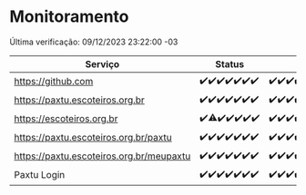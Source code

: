 # Monitoramento

Última verificação: 09/12/2023 23:22:00 -03

|Serviço|Status|Últimas 24h|
|---|---|---|
|https://github.com|<span title="2023-12-03: OK=24">✔️</span><span title="2023-12-04: OK=24">✔️</span><span title="2023-12-05: OK=24">✔️</span><span title="2023-12-06: OK=23">✔️</span><span title="2023-12-07: OK=24">✔️</span><span title="2023-12-08: OK=24">✔️</span><span title="2023-12-09: OK=3">✔️</span>|<span title="09/12/2023 00:06:00 -03 : 200">✔️</span><span title="09/12/2023 01:07:00 -03 : 200">✔️</span><span title="09/12/2023 02:05:00 -03 : 200">✔️</span><span title="09/12/2023 03:07:00 -03 : 200">✔️</span><span title="09/12/2023 04:03:00 -03 : 200">✔️</span><span title="09/12/2023 05:07:00 -03 : 200">✔️</span><span title="09/12/2023 06:04:00 -03 : 200">✔️</span><span title="09/12/2023 07:05:00 -03 : 200">✔️</span><span title="09/12/2023 08:03:00 -03 : 200">✔️</span><span title="09/12/2023 09:10:00 -03 : 200">✔️</span><span title="09/12/2023 10:06:00 -03 : 200">✔️</span><span title="09/12/2023 11:03:00 -03 : 200">✔️</span><span title="09/12/2023 12:03:00 -03 : 200">✔️</span><span title="09/12/2023 13:06:00 -03 : 200">✔️</span><span title="09/12/2023 14:03:00 -03 : 200">✔️</span><span title="09/12/2023 15:07:00 -03 : 200">✔️</span><span title="09/12/2023 16:02:00 -03 : 200">✔️</span><span title="09/12/2023 17:06:00 -03 : 200">✔️</span><span title="09/12/2023 18:03:00 -03 : 200">✔️</span><span title="09/12/2023 19:03:00 -03 : 200">✔️</span><span title="09/12/2023 20:05:00 -03 : 200">✔️</span><span title="09/12/2023 21:33:00 -03 : 200">✔️</span><span title="09/12/2023 22:52:00 -03 : 200">✔️</span><span title="09/12/2023 23:22:00 -03 : 200">✔️</span>|
|https://paxtu.escoteiros.org.br|<span title="2023-12-03: OK=24">✔️</span><span title="2023-12-04: OK=24">✔️</span><span title="2023-12-05: OK=24">✔️</span><span title="2023-12-06: OK=23">✔️</span><span title="2023-12-07: OK=24">✔️</span><span title="2023-12-08: OK=24">✔️</span><span title="2023-12-09: OK=3">✔️</span>|<span title="09/12/2023 00:06:00 -03 : 200">✔️</span><span title="09/12/2023 01:07:00 -03 : 200">✔️</span><span title="09/12/2023 02:05:00 -03 : 200">✔️</span><span title="09/12/2023 03:07:00 -03 : 200">✔️</span><span title="09/12/2023 04:03:00 -03 : 200">✔️</span><span title="09/12/2023 05:07:00 -03 : 200">✔️</span><span title="09/12/2023 06:04:00 -03 : 200">✔️</span><span title="09/12/2023 07:05:00 -03 : 200">✔️</span><span title="09/12/2023 08:03:00 -03 : 200">✔️</span><span title="09/12/2023 09:10:00 -03 : 200">✔️</span><span title="09/12/2023 10:06:00 -03 : 200">✔️</span><span title="09/12/2023 11:03:00 -03 : 200">✔️</span><span title="09/12/2023 12:03:00 -03 : 200">✔️</span><span title="09/12/2023 13:06:00 -03 : 200">✔️</span><span title="09/12/2023 14:03:00 -03 : 200">✔️</span><span title="09/12/2023 15:07:00 -03 : 200">✔️</span><span title="09/12/2023 16:02:00 -03 : 200">✔️</span><span title="09/12/2023 17:06:00 -03 : 200">✔️</span><span title="09/12/2023 18:03:00 -03 : 200">✔️</span><span title="09/12/2023 19:03:00 -03 : 200">✔️</span><span title="09/12/2023 20:05:00 -03 : 200">✔️</span><span title="09/12/2023 21:33:00 -03 : 200">✔️</span><span title="09/12/2023 22:52:00 -03 : 200">✔️</span><span title="09/12/2023 23:22:00 -03 : 200">✔️</span>|
|https://escoteiros.org.br|<span title="2023-12-03: OK=24">✔️</span><span title="2023-12-04: OK=23, Falhas=1">⚠️</span><span title="2023-12-05: OK=24">✔️</span><span title="2023-12-06: OK=23">✔️</span><span title="2023-12-07: OK=24">✔️</span><span title="2023-12-08: OK=24">✔️</span><span title="2023-12-09: OK=3">✔️</span>|<span title="09/12/2023 00:06:00 -03 : 200">✔️</span><span title="09/12/2023 01:07:00 -03 : 200">✔️</span><span title="09/12/2023 02:05:00 -03 : 200">✔️</span><span title="09/12/2023 03:07:00 -03 : 200">✔️</span><span title="09/12/2023 04:03:00 -03 : 200">✔️</span><span title="09/12/2023 05:07:00 -03 : 200">✔️</span><span title="09/12/2023 06:04:00 -03 : 200">✔️</span><span title="09/12/2023 07:05:00 -03 : 200">✔️</span><span title="09/12/2023 08:03:00 -03 : 200">✔️</span><span title="09/12/2023 09:10:00 -03 : 200">✔️</span><span title="09/12/2023 10:06:00 -03 : 200">✔️</span><span title="09/12/2023 11:03:00 -03 : 200">✔️</span><span title="09/12/2023 12:03:00 -03 : 200">✔️</span><span title="09/12/2023 13:06:00 -03 : 200">✔️</span><span title="09/12/2023 14:03:00 -03 : 200">✔️</span><span title="09/12/2023 15:07:00 -03 : 200">✔️</span><span title="09/12/2023 16:02:00 -03 : 200">✔️</span><span title="09/12/2023 17:06:00 -03 : 200">✔️</span><span title="09/12/2023 18:03:00 -03 : 200">✔️</span><span title="09/12/2023 19:03:00 -03 : 200">✔️</span><span title="09/12/2023 20:05:00 -03 : 200">✔️</span><span title="09/12/2023 21:33:00 -03 : 200">✔️</span><span title="09/12/2023 22:52:00 -03 : 200">✔️</span><span title="09/12/2023 23:22:00 -03 : 200">✔️</span>|
|https://paxtu.escoteiros.org.br/paxtu|<span title="2023-12-03: OK=24">✔️</span><span title="2023-12-04: OK=24">✔️</span><span title="2023-12-05: OK=24">✔️</span><span title="2023-12-06: OK=23">✔️</span><span title="2023-12-07: OK=24">✔️</span><span title="2023-12-08: OK=24">✔️</span><span title="2023-12-09: OK=3">✔️</span>|<span title="09/12/2023 00:06:00 -03 : 200">✔️</span><span title="09/12/2023 01:07:00 -03 : 200">✔️</span><span title="09/12/2023 02:05:00 -03 : 200">✔️</span><span title="09/12/2023 03:07:00 -03 : 200">✔️</span><span title="09/12/2023 04:03:00 -03 : 200">✔️</span><span title="09/12/2023 05:07:00 -03 : 200">✔️</span><span title="09/12/2023 06:04:00 -03 : 200">✔️</span><span title="09/12/2023 07:05:00 -03 : 200">✔️</span><span title="09/12/2023 08:03:00 -03 : 200">✔️</span><span title="09/12/2023 09:10:00 -03 : 200">✔️</span><span title="09/12/2023 10:06:00 -03 : 200">✔️</span><span title="09/12/2023 11:03:00 -03 : 200">✔️</span><span title="09/12/2023 12:03:00 -03 : 200">✔️</span><span title="09/12/2023 13:06:00 -03 : 200">✔️</span><span title="09/12/2023 14:03:00 -03 : 200">✔️</span><span title="09/12/2023 15:07:00 -03 : 200">✔️</span><span title="09/12/2023 16:02:00 -03 : 200">✔️</span><span title="09/12/2023 17:06:00 -03 : 200">✔️</span><span title="09/12/2023 18:03:00 -03 : 200">✔️</span><span title="09/12/2023 19:03:00 -03 : 200">✔️</span><span title="09/12/2023 20:05:00 -03 : 200">✔️</span><span title="09/12/2023 21:34:00 -03 : 200">✔️</span><span title="09/12/2023 22:52:00 -03 : 200">✔️</span><span title="09/12/2023 23:22:00 -03 : 200">✔️</span>|
|https://paxtu.escoteiros.org.br/meupaxtu|<span title="2023-12-03: OK=24">✔️</span><span title="2023-12-04: OK=24">✔️</span><span title="2023-12-05: OK=24">✔️</span><span title="2023-12-06: OK=23">✔️</span><span title="2023-12-07: OK=24">✔️</span><span title="2023-12-08: OK=24">✔️</span><span title="2023-12-09: OK=3">✔️</span>|<span title="09/12/2023 00:06:00 -03 : 200">✔️</span><span title="09/12/2023 01:07:00 -03 : 200">✔️</span><span title="09/12/2023 02:05:00 -03 : 200">✔️</span><span title="09/12/2023 03:07:00 -03 : 200">✔️</span><span title="09/12/2023 04:03:00 -03 : 200">✔️</span><span title="09/12/2023 05:07:00 -03 : 200">✔️</span><span title="09/12/2023 06:04:00 -03 : 200">✔️</span><span title="09/12/2023 07:05:00 -03 : 200">✔️</span><span title="09/12/2023 08:03:00 -03 : 200">✔️</span><span title="09/12/2023 09:10:00 -03 : 200">✔️</span><span title="09/12/2023 10:06:00 -03 : 200">✔️</span><span title="09/12/2023 11:03:00 -03 : 200">✔️</span><span title="09/12/2023 12:03:00 -03 : 200">✔️</span><span title="09/12/2023 13:06:00 -03 : 200">✔️</span><span title="09/12/2023 14:03:00 -03 : 200">✔️</span><span title="09/12/2023 15:07:00 -03 : 200">✔️</span><span title="09/12/2023 16:02:00 -03 : 200">✔️</span><span title="09/12/2023 17:06:00 -03 : 200">✔️</span><span title="09/12/2023 18:03:00 -03 : 200">✔️</span><span title="09/12/2023 19:03:00 -03 : 200">✔️</span><span title="09/12/2023 20:05:00 -03 : 200">✔️</span><span title="09/12/2023 21:34:00 -03 : 200">✔️</span><span title="09/12/2023 22:52:00 -03 : 200">✔️</span><span title="09/12/2023 23:22:00 -03 : 200">✔️</span>|
|Paxtu Login|<span title="2023-12-03: OK=24">✔️</span><span title="2023-12-04: OK=24">✔️</span><span title="2023-12-05: OK=24">✔️</span><span title="2023-12-06: OK=23">✔️</span><span title="2023-12-07: OK=24">✔️</span><span title="2023-12-08: OK=24">✔️</span><span title="2023-12-09: OK=3">✔️</span>|<span title="09/12/2023 00:06:00 -03 : 200">✔️</span><span title="09/12/2023 01:07:00 -03 : 200">✔️</span><span title="09/12/2023 02:05:00 -03 : 200">✔️</span><span title="09/12/2023 03:07:00 -03 : 200">✔️</span><span title="09/12/2023 04:03:00 -03 : 200">✔️</span><span title="09/12/2023 05:07:00 -03 : 200">✔️</span><span title="09/12/2023 06:04:00 -03 : 200">✔️</span><span title="09/12/2023 07:05:00 -03 : 200">✔️</span><span title="09/12/2023 08:03:00 -03 : 200">✔️</span><span title="09/12/2023 09:10:00 -03 : 200">✔️</span><span title="09/12/2023 10:06:00 -03 : 200">✔️</span><span title="09/12/2023 11:03:00 -03 : 200">✔️</span><span title="09/12/2023 12:03:00 -03 : 200">✔️</span><span title="09/12/2023 13:06:00 -03 : 200">✔️</span><span title="09/12/2023 14:03:00 -03 : 200">✔️</span><span title="09/12/2023 15:07:00 -03 : 200">✔️</span><span title="09/12/2023 16:02:00 -03 : 200">✔️</span><span title="09/12/2023 17:06:00 -03 : 200">✔️</span><span title="09/12/2023 18:03:00 -03 : 200">✔️</span><span title="09/12/2023 19:03:00 -03 : 200">✔️</span><span title="09/12/2023 20:05:00 -03 : 200">✔️</span><span title="09/12/2023 21:34:00 -03 : 200">✔️</span><span title="09/12/2023 22:52:00 -03 : 200">✔️</span><span title="09/12/2023 23:22:00 -03 : 200">✔️</span>|

